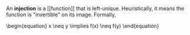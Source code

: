 An **injection** is a [[function]] that is left-unique. Heuristically, it means the function is "invertible" on its image. Formally,

\begin{equation}
x \neq y \implies f(x) \neq f(y)
\end{equation}


